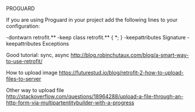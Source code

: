 PROGUARD

If you are using Proguard in your project add the following lines to your configuration:

-dontwarn retrofit.**
-keep class retrofit.** { *; }
-keepattributes Signature
-keepattributes Exceptions

Good tutorial: sync, async
http://blog.robinchutaux.com/blog/a-smart-way-to-use-retrofit/

How to upload image
https://futurestud.io/blog/retrofit-2-how-to-upload-files-to-server

Other way to upload file
http://stackoverflow.com/questions/18964288/upload-a-file-through-an-http-form-via-multipartentitybuilder-with-a-progress